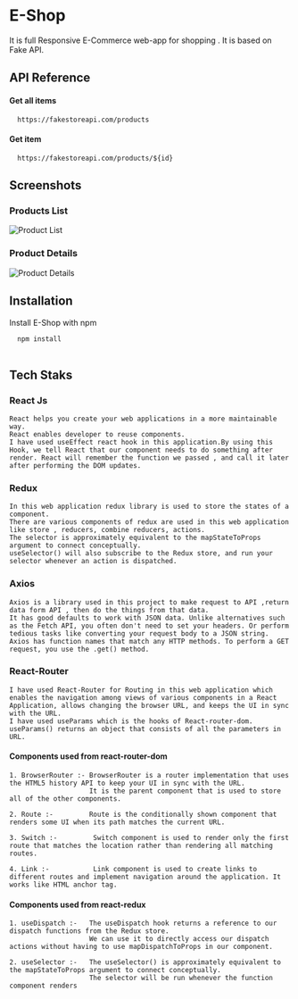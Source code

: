 
# E-Shop

It is full Responsive E-Commerce web-app for shopping .
It is based on Fake API.


## API Reference

#### Get all items

```http
  https://fakestoreapi.com/products
```



#### Get item

```http
  https://fakestoreapi.com/products/${id}
```



## Screenshots

### Products List
![Product List](https://user-images.githubusercontent.com/91049345/140634953-2e03a981-8ee1-4ca0-a14d-6c5dcfe03fdf.png)

### Product Details
![Product Details](https://user-images.githubusercontent.com/91049345/140634988-1c44bae5-c93f-421e-a21a-2814d7145c86.png)
## Installation

Install E-Shop with npm

```bash
  npm install
  
```


## Tech Staks

### React Js

    React helps you create your web applications in a more maintainable way.
    React enables developer to reuse components. 
    I have used useEffect react hook in this application.By using this Hook, we tell React that our component needs to do something after render. React will remember the function we passed , and call it later after performing the DOM updates. 

### Redux

    In this web application redux library is used to store the states of a component.
    There are various components of redux are used in this web application like store , reducers, combine reducers, actions.
    The selector is approximately equivalent to the mapStateToProps argument to connect conceptually.
    useSelector() will also subscribe to the Redux store, and run your selector whenever an action is dispatched.


### Axios

    Axios is a library used in this project to make request to API ,return data form API , then do the things from that data.
    It has good defaults to work with JSON data. Unlike alternatives such as the Fetch API, you often don't need to set your headers. Or perform tedious tasks like converting your request body to a JSON string.
    Axios has function names that match any HTTP methods. To perform a GET request, you use the .get() method.

### React-Router
    I have used React-Router for Routing in this web application which  enables the navigation among views of various components in a React Application, allows changing the browser URL, and keeps the UI in sync with the URL.
    I have used useParams which is the hooks of React-router-dom.
    useParams() returns an object that consists of all the parameters in URL. 
#### Components used from react-router-dom
    1. BrowserRouter :- BrowserRouter is a router implementation that uses the HTML5 history API to keep your UI in sync with the URL. 
                        It is the parent component that is used to store all of the other components.

    2. Route :-         Route is the conditionally shown component that renders some UI when its path matches the current URL.  

    3. Switch :-         Switch component is used to render only the first route that matches the location rather than rendering all matching routes.

    4. Link :-           Link component is used to create links to different routes and implement navigation around the application. It works like HTML anchor tag.

#### Components used from react-redux 

    1. useDispatch :-   The useDispatch hook returns a reference to our dispatch functions from the Redux store. 
                        We can use it to directly access our dispatch actions without having to use mapDispatchToProps in our component.

    2. useSelector :-   The useSelector() is approximately equivalent to the mapStateToProps argument to connect conceptually.
                        The selector will be run whenever the function component renders           
